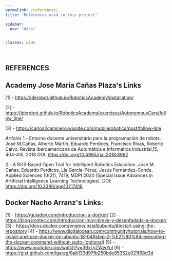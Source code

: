 ```yaml
---
permalink: /references/
title: "References used in this project"

sidebar:
  nav: "docs"


classes: wide

---
```



## REFERENCES

## Academy Jose María Cañas Plaza's Links

[1] - https://jderobot.github.io/RoboticsAcademy/installation/

[2] - https://jderobot.github.io/RoboticsAcademy/exercises/AutonomousCars/follow_line/

[3] - https://carlos2caminero.wixsite.com/mobilerobotics/post/follow-line


*Articles*
1.- Entorno docente universitario para la programación de robots. José M.Cañas, Alberto Martín, Eduardo Perdices, Francisco Rivas, Roberto
Calvo. Revista Iberoamericana de Automática e Informática Industrial,15, 404-415, 2018 DOI: https://doi.org/10.4995/riai.2018.8962

2.-  A ROS‐Based Open Tool for Intelligent Robotics Education. José M. Cañas, Eduardo Perdices, Lía García-Pérez, Jesús Fernández-Conde.
Applied Sciences 10(21), 7419, MDPI 2020 (Special Issue Advances in Artificial Intelligence Learning Technologies). DOI: https://doi.org/10.3390/app10217419


## Docker Nacho Arranz's Links: 

 [1] - https://guiadev.com/introduccion-a-docker/
[2] - https://blog.irontec.com/introduccion-muy-breve-y-desenfadada-a-docker/
[3] - https://docs.docker.com/engine/install/ubuntu/#install-using-the-repository
[4] - https://www.digitalocean.com/community/tutorials/how-to-install-and-use-docker-on-ubuntu-18-04#step-2-%E2%80%94-executing-the-docker-command-without-sudo-(optional)
[5] - https://www.youtube.com/watch?v=3BxLyZWwYoI
[6] - https://gist.github.com/igarag/8ab133d97fb250bde85352e021f68d3d
